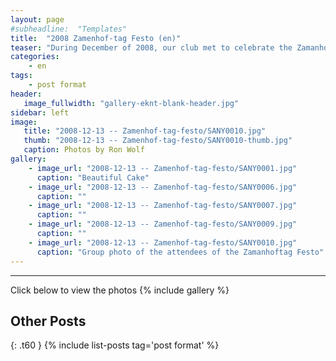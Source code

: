 ```yaml
---
layout: page
#subheadline:  "Templates"
title:  "2008 Zamenhof-tag Festo (en)"
teaser: "During December of 2008, our club met to celebrate the Zamanhof-tag festo.  Several of us met at the home of Filipo and Elizabeto with food, cake, drink and songs.  The time was enjoyed by all."
categories:
    - en
tags:
    - post format
header:
   image_fullwidth: "gallery-eknt-blank-header.jpg"
sidebar: left
image:
   title: "2008-12-13 -- Zamenhof-tag-festo/SANY0010.jpg"
   thumb: "2008-12-13 -- Zamenhof-tag-festo/SANY0010-thumb.jpg"
   caption: Photos by Ron Wolf
gallery:
    - image_url: "2008-12-13 -- Zamenhof-tag-festo/SANY0001.jpg"
      caption: "Beautiful Cake"
    - image_url: "2008-12-13 -- Zamenhof-tag-festo/SANY0006.jpg"
      caption: ""
    - image_url: "2008-12-13 -- Zamenhof-tag-festo/SANY0007.jpg"
      caption: ""
    - image_url: "2008-12-13 -- Zamenhof-tag-festo/SANY0009.jpg"
      caption: ""
    - image_url: "2008-12-13 -- Zamenhof-tag-festo/SANY0010.jpg"
      caption: "Group photo of the attendees of the Zamanhoftag Festo"
---
```

<!--more-->
--------------------------
Click below to view the photos
{% include gallery %}


## Other Posts
{: .t60 }
{% include list-posts tag='post format' %}
